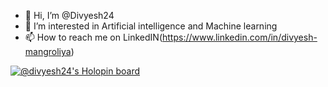 - 👋 Hi, I’m @Divyesh24
- 👀 I’m interested in Artificial intelligence and Machine learning
- 📫 How to reach me on LinkedIN(https://www.linkedin.com/in/divyesh-mangroliya)

[![@divyesh24's Holopin board](https://holopin.me/divyesh24)](https://holopin.io/@divyesh24)

<!---
Divyesh24/Divyesh24 is a ✨ special ✨ repository because its `README.md` (this file) appears on your GitHub profile.
You can click the Preview link to take a look at your changes.
--->
